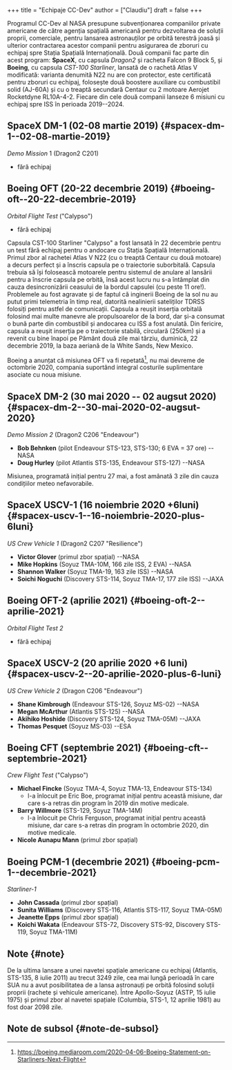 +++
title = "Echipaje CC-Dev"
author = ["Claudiu"]
draft = false
+++

Programul CC-Dev al NASA presupune subvenționarea companiilor private americane de către agenția spațială americană pentru dezvoltarea de soluții proprii, comerciale, pentru lansarea astronauților pe orbită terestră joasă și ulterior contractarea acestor companii pentru asigurarea de zboruri cu echipaj spre Stația Spațială Internațională. Două companii fac parte din acest program: **SpaceX**, cu capsula _Dragon2_ și racheta Falcon 9 Block 5, și **Boeing**, cu capsula _CST-100 Starliner_, lansată de o rachetă Atlas V modificată: varianta denumită N22 nu are con protector, este certificată pentru zboruri cu echipaj, folosește două boostere auxiliare cu combustibil solid (AJ-60A) și cu o treaptă secundară Centaur cu 2 motoare Aerojet Rocketdyne RL10A-4-2. Fiecare din cele două companii lanseze 6 misiuni cu echipaj spre ISS în perioada 2019--2024.


## SpaceX DM-1 (02-08 martie 2019) {#spacex-dm-1--02-08-martie-2019}

_Demo Mission_ 1 (Dragon2 C201)

-   fără echipaj


## Boeing OFT (20-22 decembrie 2019) {#boeing-oft--20-22-decembrie-2019}

_Orbital Flight Test_ ("Calypso")

-   fără echipaj

Capsula CST-100 Starliner "Calypso" a fost lansată în 22 decembrie pentru un test fără echipaj pentru o andocare cu Stația Spațială Internațională. Primul zbor al rachetei Atlas V N22 (cu o treaptă Centaur cu două motoare) a decurs perfect și a înscris capsula pe o traiectorie suborbitală. Capsula trebuia să își folosească motoarele pentru sistemul de anulare al lansării pentru a înscrie capsula pe orbită, însă acest lucru nu s-a întâmplat din cauza desincronizării ceasului de la bordul capsulei (cu peste 11 ore!). Problemele au fost agravate și de faptul că inginerii Boeing de la sol nu au putut primi telemetria în timp real, datorită nealinierii sateliților TDRSS folosiți pentru astfel de comunicații. Capsula a reușit inserția orbitală folosind mai multe manevre ale propulsoarelor de la bord, dar și-a consumat o bună parte din combustibil și andocarea cu ISS a fost anulată. Din fericire, capsula a reușit inserția pe o traiectorie stabilă, circulară (250km) și a revenit cu bine înapoi pe Pământ două zile mai târziu, duminică, 22 decembrie 2019, la baza aeriană de la White Sands, New Mexico.

Boeing a anunțat că misiunea OFT va fi repetată[^fn:1], nu mai devreme de octombrie 2020, compania suportând integral costurile suplimentare asociate cu noua misiune.


## SpaceX DM-2 (30 mai 2020 -- 02 augsut 2020) {#spacex-dm-2--30-mai-2020-02-augsut-2020}

_Demo Mission 2_ (Dragon2 C206 "Endeavour")

-   **Bob Behnken** (pilot Endeavour STS-123, STS-130; 6 EVA = 37 ore) --NASA
-   **Doug Hurley** (pilot Atlantis STS-135, Endeavour STS-127) --NASA

Misiunea, programată inițial pentru 27 mai, a fost amânată 3 zile din cauza condițiilor meteo nefavorabile.


## SpaceX USCV-1 (16 noiembrie 2020 +6luni) {#spacex-uscv-1--16-noiembrie-2020-plus-6luni}

_US Crew Vehicle 1_ (Dragon2 C207 "Resilience")

-   **Victor Glover** (primul zbor spațial) --NASA
-   **Mike Hopkins** (Soyuz TMA-10M, 166 zile ISS, 2 EVA) --NASA
-   **Shannon Walker** (Soyuz TMA-19, 163 zile ISS)  --NASA
-   **Soichi Noguchi** (Discovery STS-114, Soyuz TMA-17, 177 zile ISS) --JAXA


## Boeing OFT-2 (aprilie 2021) {#boeing-oft-2--aprilie-2021}

_Orbital Flight Test 2_

-   fără echipaj


## SpaceX USCV-2 (20 aprilie 2020 +6 luni) {#spacex-uscv-2--20-aprilie-2020-plus-6-luni}

_US Crew Vehicle 2_ (Dragon C206 "Endeavour")

-   **Shane Kimbrough** (Endeavour STS-126, Soyuz MS-02) --NASA
-   **Megan McArthur** (Atlantis STS-125) --NASA
-   **Akihiko Hoshide** (Discovery STS-124, Soyuz TMA-05M) --JAXA
-   **Thomas Pesquet** (Soyuz MS-03) --ESA


## Boeing CFT (septembrie 2021) {#boeing-cft--septembrie-2021}

_Crew Flight Test_ ("Calypso")

-   **Michael Fincke** (Soyuz TMA-4, Soyuz TMA-13, Endeavour STS-134)
    -   l-a înlocuit pe Eric Boe, programat inițial pentru această misiune, dar care s-a retras din program în 2019 din motive medicale.
-   **Barry Willmore** (STS-129, Soyuz TMA-14M)
    -   l-a înlocuit pe Chris Ferguson, programat inițial pentru această misiune, dar care s-a retras din program în octombrie 2020, din motive medicale.
-   **Nicole Aunapu Mann** (primul zbor spațial)


## Boeing PCM-1 (decembrie 2021) {#boeing-pcm-1--decembrie-2021}

_Starliner-1_

-   **John Cassada** (primul zbor spațial)
-   **Sunita Williams** (Discovery STS-116, Atlantis STS-117, Soyuz TMA-05M)
-   **Jeanette Epps** (primul zbor spațial)
-   **Koichi Wakata** (Endeavour STS-72, Discovery STS-92, Discovery STS-119, Soyuz TMA-11M)


## Note {#note}

De la ultima lansare a unei navetei spațiale americane cu echipaj (Atlantis, STS-135, 8 iulie 2011) au trecut 3249 zile, cea mai lungă perioadă în care SUA nu a avut posibilitatea de a lansa astronauți pe orbită folosind soluții proprii (rachete și vehicule americane). Între Apollo-Soyuz (ASTP, 15 iulie 1975) și primul zbor al navetei spațiale (Columbia, STS-1, 12 aprilie 1981) au fost doar 2098 zile.


## Note de subsol {#note-de-subsol}

[^fn:1]: <https://boeing.mediaroom.com/2020-04-06-Boeing-Statement-on-Starliners-Next-Flight>